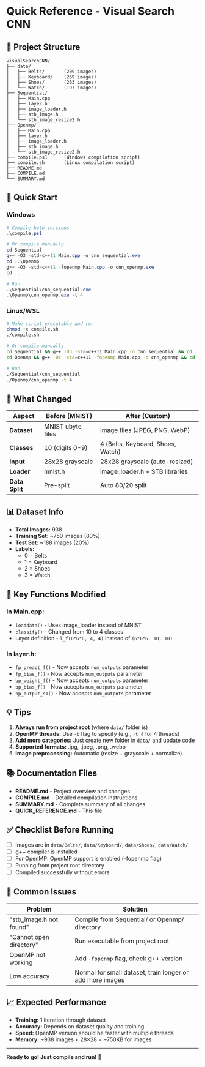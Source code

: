 # Quick Reference - Visual Search CNN

## 📁 Project Structure
```
visualSearchCNN/
├── data/
│   ├── Belts/       (209 images)
│   ├── Keyboard/    (269 images)
│   ├── Shoes/       (263 images)
│   └── Watch/       (197 images)
├── Sequential/
│   ├── Main.cpp
│   ├── layer.h
│   ├── image_loader.h
│   ├── stb_image.h
│   └── stb_image_resize2.h
├── Openmp/
│   ├── Main.cpp
│   ├── layer.h
│   ├── image_loader.h
│   ├── stb_image.h
│   └── stb_image_resize2.h
├── compile.ps1      (Windows compilation script)
├── compile.sh       (Linux compilation script)
├── README.md
├── COMPILE.md
└── SUMMARY.md
```

## 🚀 Quick Start

### Windows
```powershell
# Compile both versions
.\compile.ps1

# Or compile manually
cd Sequential
g++ -O3 -std=c++11 Main.cpp -o cnn_sequential.exe
cd ..\Openmp
g++ -O3 -std=c++11 -fopenmp Main.cpp -o cnn_openmp.exe
cd ..

# Run
.\Sequential\cnn_sequential.exe
.\Openmp\cnn_openmp.exe -t 4
```

### Linux/WSL
```bash
# Make script executable and run
chmod +x compile.sh
./compile.sh

# Or compile manually
cd Sequential && g++ -O3 -std=c++11 Main.cpp -o cnn_sequential && cd ..
cd Openmp && g++ -O3 -std=c++11 -fopenmp Main.cpp -o cnn_openmp && cd ..

# Run
./Sequential/cnn_sequential
./Openmp/cnn_openmp -t 4
```

## 🎯 What Changed

| Aspect | Before (MNIST) | After (Custom) |
|--------|---------------|----------------|
| **Dataset** | MNIST ubyte files | Image files (JPEG, PNG, WebP) |
| **Classes** | 10 (digits 0-9) | 4 (Belts, Keyboard, Shoes, Watch) |
| **Input** | 28x28 grayscale | 28x28 grayscale (auto-resized) |
| **Loader** | mnist.h | image_loader.h + STB libraries |
| **Data Split** | Pre-split | Auto 80/20 split |

## 📊 Dataset Info

- **Total Images:** 938
- **Training Set:** ~750 images (80%)
- **Test Set:** ~188 images (20%)
- **Labels:** 
  - 0 = Belts
  - 1 = Keyboard
  - 2 = Shoes
  - 3 = Watch

## 🔧 Key Functions Modified

### In Main.cpp:
- `loaddata()` - Uses image_loader instead of MNIST
- `classify()` - Changed from 10 to 4 classes
- Layer definition - `l_f(6*6*6, 4, 4)` instead of `(6*6*6, 10, 10)`

### In layer.h:
- `fp_preact_f()` - Now accepts `num_outputs` parameter
- `fp_bias_f()` - Now accepts `num_outputs` parameter
- `bp_weight_f()` - Now accepts `num_outputs` parameter
- `bp_bias_f()` - Now accepts `num_outputs` parameter
- `bp_output_s1()` - Now accepts `num_outputs` parameter

## 💡 Tips

1. **Always run from project root** (where `data/` folder is)
2. **OpenMP threads:** Use `-t` flag to specify (e.g., `-t 4` for 4 threads)
3. **Add more categories:** Just create new folder in `data/` and update code
4. **Supported formats:** .jpg, .jpeg, .png, .webp
5. **Image preprocessing:** Automatic (resize + grayscale + normalize)

## 📚 Documentation Files

- **README.md** - Project overview and changes
- **COMPILE.md** - Detailed compilation instructions
- **SUMMARY.md** - Complete summary of all changes
- **QUICK_REFERENCE.md** - This file

## ✅ Checklist Before Running

- [ ] Images are in `data/Belts/`, `data/Keyboard/`, `data/Shoes/`, `data/Watch/`
- [ ] g++ compiler is installed
- [ ] For OpenMP: OpenMP support is enabled (-fopenmp flag)
- [ ] Running from project root directory
- [ ] Compiled successfully without errors

## 🐛 Common Issues

| Problem | Solution |
|---------|----------|
| "stb_image.h not found" | Compile from Sequential/ or Openmp/ directory |
| "Cannot open directory" | Run executable from project root |
| OpenMP not working | Add `-fopenmp` flag, check g++ version |
| Low accuracy | Normal for small dataset, train longer or add more images |

## 📈 Expected Performance

- **Training:** 1 iteration through dataset
- **Accuracy:** Depends on dataset quality and training
- **Speed:** OpenMP version should be faster with multiple threads
- **Memory:** ~938 images × 28×28 = ~750KB for images

---

**Ready to go! Just compile and run! 🎉**

